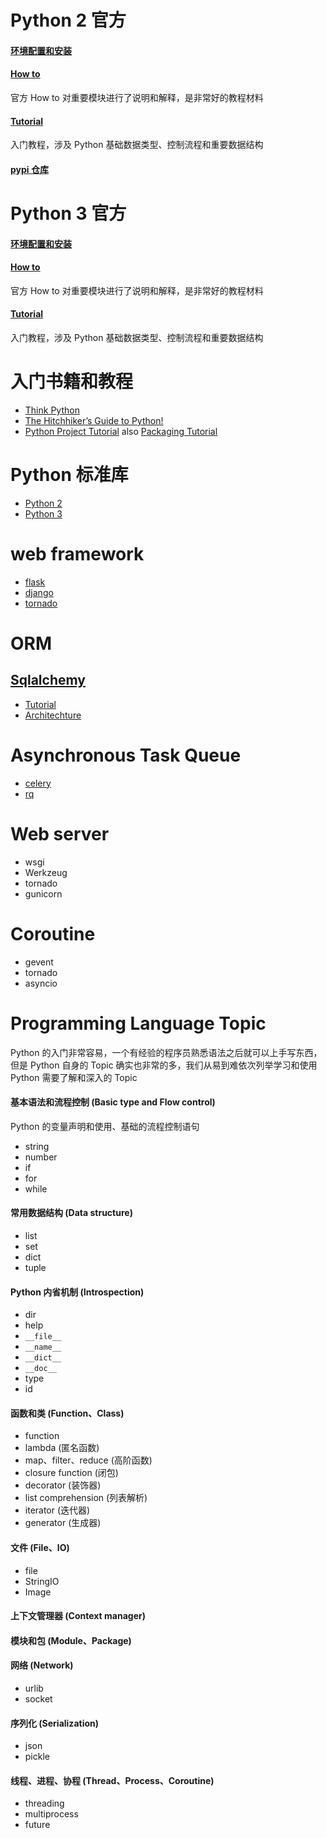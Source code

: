 # Python 2 官方

#### [环境配置和安装](https://docs.python.org/2/using/index.html)

#### [How to](https://docs.python.org/2/howto/) 

官方 How to 对重要模块进行了说明和解释，是非常好的教程材料

#### [Tutorial](https://docs.python.org/2/tutorial/index.html)  

入门教程，涉及 Python 基础数据类型、控制流程和重要数据结构

#### [pypi 仓库](https://pypi.org/)

# Python 3 官方

#### [环境配置和安装](https://docs.python.org/3/using/index.html)

#### [How to](https://docs.python.org/3/howto/) 

官方 How to 对重要模块进行了说明和解释，是非常好的教程材料

#### [Tutorial](https://docs.python.org/3/tutorial/index.html)  

入门教程，涉及 Python 基础数据类型、控制流程和重要数据结构

# 入门书籍和教程

- [Think Python](http://greenteapress.com/wp/think-python/)
- [The Hitchhiker’s Guide to Python!](http://docs.python-guide.org/en/latest/)
- [Python Project Tutorial](https://tom-christie.github.io/articles/pypi/) also [Packaging Tutorial](https://packaging.python.org/tutorials/)

# Python 标准库

- [Python 2](https://pymotw.com/2/)
- [Python 3](https://pymotw.com/3/)

# web framework

- [flask](flask.pocoo.org/docs/0.12/)
- [django](https://github.com/django/django)
- [tornado](https://github.com/tornadoweb/tornado)

# ORM

## [Sqlalchemy](http://www.sqlalchemy.org/)

- [Tutorial](http://pythoncentral.io/understanding-python-sqlalchemy-session/)
- [Architechture](http://aosabook.org/en/sqlalchemy.html)

# Asynchronous Task Queue

- [celery](celeryproject.org)
- [rq](http://python-rq.org/)

# Web server

- wsgi
- Werkzeug
- tornado
- gunicorn

# Coroutine

- gevent
- tornado
- asyncio

# Programming Language Topic

Python 的入门非常容易，一个有经验的程序员熟悉语法之后就可以上手写东西，但是 Python 自身的  Topic 确实也非常的多，我们从易到难依次列举学习和使用 Python 需要了解和深入的 Topic

#### 基本语法和流程控制 (Basic type and Flow control)

Python 的变量声明和使用、基础的流程控制语句

- string
- number
- if
- for
- while

#### 常用数据结构 (Data structure)

- list
- set
- dict
- tuple

#### Python 内省机制 (Introspection)

- dir
- help
- `__file__`
- `__name__`
- `__dict__`
- `__doc__`
- type
- id

#### 函数和类 (Function、Class)

- function
- lambda (匿名函数)
- map、filter、reduce (高阶函数)
- closure function (闭包)
- decorator (装饰器)
- list comprehension (列表解析)
- iterator (迭代器)
- generator (生成器)


#### 文件 (File、IO)

- file
- StringIO
- Image

#### 上下文管理器 (Context manager)

#### 模块和包 (Module、Package)

#### 网络 (Network)

- urlib
- socket

#### 序列化 (Serialization)

- json
- pickle

#### 线程、进程、协程 (Thread、Process、Coroutine)

- threading
- multiprocess
- future

